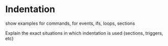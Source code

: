 # Indentation

show examples for commands, for events, ifs, loops, sections

Explain the exact situations in which indentation is used (sections, triggers, etc)

